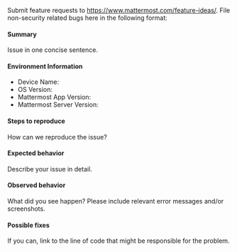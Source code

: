 Submit feature requests to https://www.mattermost.com/feature-ideas/. File non-security related bugs here in the following format: 

#### Summary
Issue in one concise sentence.

#### Environment Information

- Device Name: 
- OS Version: 
- Mattermost App Version: 
- Mattermost Server Version:

#### Steps to reproduce
How can we reproduce the issue?

#### Expected behavior
Describe your issue in detail.

#### Observed behavior
What did you see happen? Please include relevant error messages and/or screenshots.

#### Possible fixes
If you can, link to the line of code that might be responsible for the problem.
